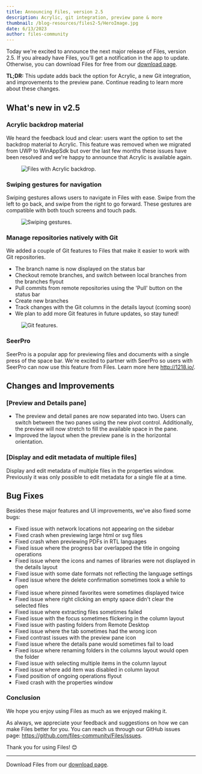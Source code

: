 ```yaml
---
title: Announcing Files, version 2.5
description: Acrylic, git integration, preview pane & more
thumbnail: /blog-resources/files2-5/HeroImage.jpg
date: 6/13/2023
author: files-community
---
```


Today we're excited to announce the next major release of Files, version 2.5. If you already have Files, you'll get a notification in the app to update. Otherwise, you can download Files for free from our [download page](/download/).

**TL;DR:** This update adds back the option for Acrylic, a new Git integration, and improvements to the preview pane. Continue reading to learn more about these changes.

## What's new in v2.5

### Acrylic backdrop material

We heard the feedback loud and clear: users want the option to set the backdrop material to Acrylic. This feature was removed when we migrated from UWP to WinAppSdk but over the last few months these issues have been resolved and we're happy to announce that Acrylic is available again.

<figure>
    <img src="/blog-resources/files2-5/Acrylic.png" alt="Files with Acrylic backdrop." />
</figure>

### Swiping gestures for navigation

Swiping gestures allows users to navigate in Files with ease. Swipe from the left to go back, and swipe from the right to go forward. These gestures are compatible with both touch screens and touch pads.

<figure>
    <img src="/blog-resources/files2-5/SwipeGestures.gif" alt="Swiping gestures." />
</figure>

### Manage repositories natively with Git

We added a couple of Git features to Files that make it easier to work with Git repositories.

- The branch name is now displayed on the status bar
- Checkout remote branches, and switch between local branches from the branches flyout
- Pull commits from remote repositories using the 'Pull' button on the status bar
- Create new branches
- Track changes with the Git columns in the details layout (coming soon)
- We plan to add more Git features in future updates, so stay tuned!

<figure>
    <img src="/blog-resources/files2-5/GitFeatures.png" alt="Git features." />
</figure>

### SeerPro

SeerPro is a popular app for previewing files and documents with a single press of the space bar. We're excited to partner with SeerPro so users with SeerPro can now use this feature from Files. Learn more here http://1218.io/.

## Changes and Improvements

### [Preview and Details pane]

- The preview and detail panes are now separated into two. Users can switch between the two panes using the new pivot control. Additionally, the preview will now stretch to fill the available space in the pane.
- Improved the layout when the preview pane is in the horizontal orientation.

### [Display and edit metadata of multiple files]

Display and edit metadata of multiple files in the properties window. Previously it was only possible to edit metadata for a single file at a time.

## Bug Fixes

Besides these major features and UI improvements, we’ve also fixed some bugs:

- Fixed issue with network locations not appearing on the sidebar
- Fixed crash when previewing large html or svg files
- Fixed crash when previewing PDFs in RTL languages
- Fixed issue where the progress bar overlapped the title in ongoing operations
- Fixed issue where the icons and names of libraries were not displayed in the details layout
- Fixed issue with some date formats not reflecting the language settings
- Fixed issue where the delete confirmation sometimes took a while to open
- Fixed issue where pinned favorites were sometimes displayed twice
- Fixed issue where right clicking an empty space didn't clear the selected files
- Fixed issue where extracting files sometimes failed
- Fixed issue with the focus sometimes flickering in the column layout
- Fixed issue with pasting folders from Remote Desktop
- Fixed issue where the tab sometimes had the wrong icon
- Fixed contrast issues with the preview pane icon
- Fixed issue where the details pane would sometimes fail to load
- Fixed issue where renaming folders in the columns layout would open the folder
- Fixed issue with selecting multiple items in the column layout
- Fixed issue where add item was disabled in column layout
- Fixed position of ongoing operations flyout
- Fixed crash with the properties window

### Conclusion

We hope you enjoy using Files as much as we enjoyed making it.

As always, we appreciate your feedback and suggestions on how we can make Files better for you. You can reach us through our GitHub issues page: https://github.com/files-community/Files/issues.

Thank you for using Files! 😊

---

Download Files from our [download page](/download/).
